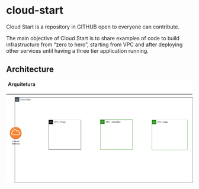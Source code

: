 # cloud-start

Cloud Start is a repository in GITHUB open to everyone can contribute.

The main objective of Cloud Start is to share examples of code to build infrastructure from “zero to hero”, starting from VPC and after deploying other services until having a three tier application running.

## Architecture
![Architecture](/architecture/architecture.png)

